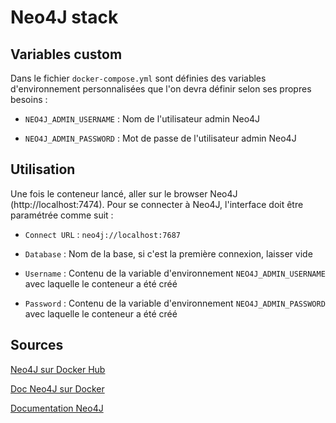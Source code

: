# Neo4J stack

## Variables custom

Dans le fichier `docker-compose.yml` sont définies des variables d'environnement personnalisées
que l'on devra définir selon ses propres besoins :

- `NEO4J_ADMIN_USERNAME` : Nom de l'utilisateur admin Neo4J

- `NEO4J_ADMIN_PASSWORD` : Mot de passe de l'utilisateur admin Neo4J

## Utilisation

Une fois le conteneur lancé, aller sur le browser Neo4J (http://localhost:7474). Pour se connecter à Neo4J, l'interface doit être paramétrée comme suit : 

- `Connect URL` : `neo4j://localhost:7687`

- `Database` : Nom de la base, si c'est la première connexion, laisser vide

- `Username` : Contenu de la variable d'environnement `NEO4J_ADMIN_USERNAME` avec laquelle le conteneur a été créé

- `Password` : Contenu de la variable d'environnement `NEO4J_ADMIN_PASSWORD` avec laquelle le conteneur a été créé

## Sources

[Neo4J sur Docker Hub](https://hub.docker.com/_/neo4j)

[Doc Neo4J sur Docker](https://neo4j.com/developer/docker-run-neo4j/)

[Documentation Neo4J](https://neo4j.com/docs/)
